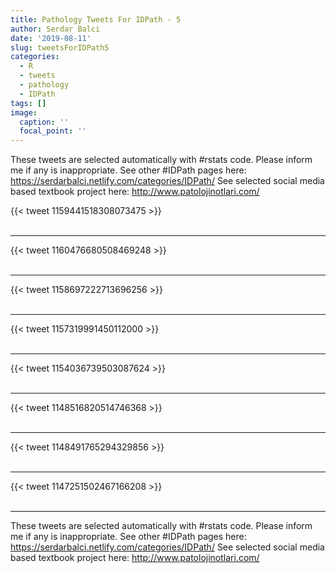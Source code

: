 ```yaml
---
title: Pathology Tweets For IDPath - 5
author: Serdar Balci
date: '2019-08-11'
slug: tweetsForIDPath5
categories:
  - R
  - tweets
  - pathology
  - IDPath
tags: []
image:
  caption: ''
  focal_point: ''
---
```



These tweets are selected automatically with #rstats code. Please inform me if any is inappropriate.
See other #IDPath pages here: https://serdarbalci.netlify.com/categories/IDPath/ 
See selected social media based textbook project here: http://www.patolojinotlari.com/

{{< tweet 1159441518308073475 >}}
<br>
<br>
<hr>
{{< tweet 1160476680508469248 >}}
<br>
<br>
<hr>
{{< tweet 1158697222713696256 >}}
<br>
<br>
<hr>
{{< tweet 1157319991450112000 >}}
<br>
<br>
<hr>
{{< tweet 1154036739503087624 >}}
<br>
<br>
<hr>
{{< tweet 1148516820514746368 >}}
<br>
<br>
<hr>
{{< tweet 1148491765294329856 >}}
<br>
<br>
<hr>
{{< tweet 1147251502467166208 >}}
<br>
<br>
<hr>


These tweets are selected automatically with #rstats code. Please inform me if any is inappropriate.
See other #IDPath pages here: https://serdarbalci.netlify.com/categories/IDPath/ 
See selected social media based textbook project here: http://www.patolojinotlari.com/
